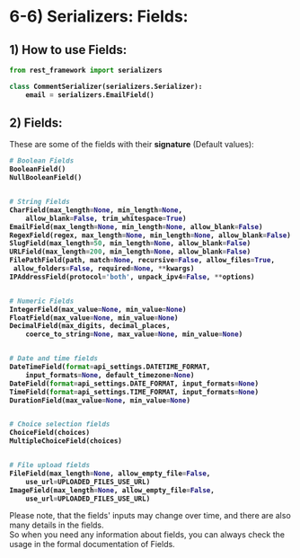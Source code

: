 # 6-6) Serializers: **Fields**:


## 1) How to use Fields:

<b>

```python
from rest_framework import serializers

class CommentSerializer(serializers.Serializer):
    email = serializers.EmailField()
```
</b>



## 2) Fields:

These are some of the fields with their 
**signature** (Default values):






<b>


```python
# Boolean Fields
BooleanField()
NullBooleanField()


# String Fields
CharField(max_length=None, min_length=None, 
	allow_blank=False, trim_whitespace=True)
EmailField(max_length=None, min_length=None, allow_blank=False)
RegexField(regex, max_length=None, min_length=None, allow_blank=False)
SlugField(max_length=50, min_length=None, allow_blank=False)
URLField(max_length=200, min_length=None, allow_blank=False)
FilePathField(path, match=None, recursive=False, allow_files=True,
 allow_folders=False, required=None, **kwargs)
IPAddressField(protocol='both', unpack_ipv4=False, **options)


# Numeric Fields
IntegerField(max_value=None, min_value=None)
FloatField(max_value=None, min_value=None)
DecimalField(max_digits, decimal_places, 
	coerce_to_string=None, max_value=None, min_value=None)


# Date and time fields
DateTimeField(format=api_settings.DATETIME_FORMAT, 
	input_formats=None, default_timezone=None)
DateField(format=api_settings.DATE_FORMAT, input_formats=None)
TimeField(format=api_settings.TIME_FORMAT, input_formats=None)
DurationField(max_value=None, min_value=None)


# Choice selection fields
ChoiceField(choices)
MultipleChoiceField(choices)


# File upload fields
FileField(max_length=None, allow_empty_file=False, 
	use_url=UPLOADED_FILES_USE_URL)
ImageField(max_length=None, allow_empty_file=False, 
	use_url=UPLOADED_FILES_USE_URL)
```


</b>


Please note, that the fields' inputs may change over time, 
and there are also many details in the fields.  
So when you need any information about fields, you can 
always check the usage in the formal documentation of Fields.

